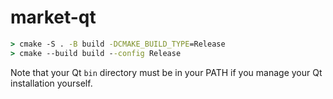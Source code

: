 # market-qt

```cmd
> cmake -S . -B build -DCMAKE_BUILD_TYPE=Release
> cmake --build build --config Release
```

Note that your Qt `bin` directory must be in your PATH if you manage your Qt installation yourself.
